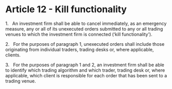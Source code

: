 # Article 12 - Kill functionality


1.   An investment firm shall be able to cancel immediately, as an emergency measure, any or all of its unexecuted orders submitted to any or all trading venues to which the investment firm is connected (‘kill functionality’).

2.   For the purposes of paragraph 1, unexecuted orders shall include those originating from individual traders, trading desks or, where applicable, clients.

3.   For the purposes of paragraph 1 and 2, an investment firm shall be able to identify which trading algorithm and which trader, trading desk or, where applicable, which client is responsible for each order that has been sent to a trading venue.

